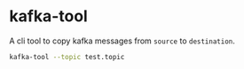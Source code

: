 # kafka-tool

A cli tool to copy kafka messages from `source` to `destination`.

```bash
kafka-tool --topic test.topic
```
